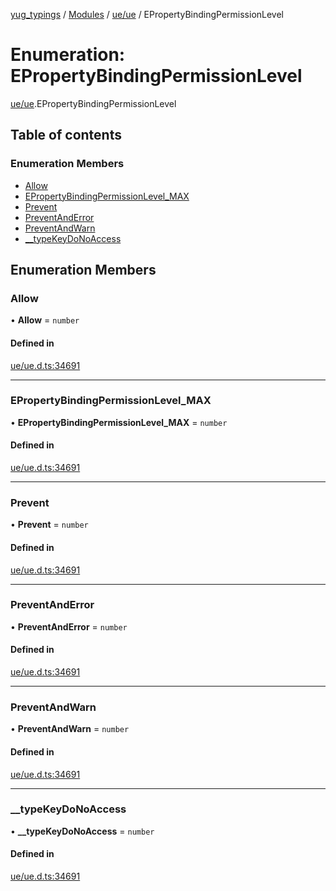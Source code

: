 [yug_typings](../README.md) / [Modules](../modules.md) / [ue/ue](../modules/ue_ue.md) / EPropertyBindingPermissionLevel

# Enumeration: EPropertyBindingPermissionLevel

[ue/ue](../modules/ue_ue.md).EPropertyBindingPermissionLevel

## Table of contents

### Enumeration Members

- [Allow](ue_ue.EPropertyBindingPermissionLevel.md#allow)
- [EPropertyBindingPermissionLevel\_MAX](ue_ue.EPropertyBindingPermissionLevel.md#epropertybindingpermissionlevel_max)
- [Prevent](ue_ue.EPropertyBindingPermissionLevel.md#prevent)
- [PreventAndError](ue_ue.EPropertyBindingPermissionLevel.md#preventanderror)
- [PreventAndWarn](ue_ue.EPropertyBindingPermissionLevel.md#preventandwarn)
- [\_\_typeKeyDoNoAccess](ue_ue.EPropertyBindingPermissionLevel.md#__typekeydonoaccess)

## Enumeration Members

### Allow

• **Allow** = `number`

#### Defined in

[ue/ue.d.ts:34691](https://github.com/YugMetaverse/yug_typings/blob/25cad34/ue/ue.d.ts#L34691)

___

### EPropertyBindingPermissionLevel\_MAX

• **EPropertyBindingPermissionLevel\_MAX** = `number`

#### Defined in

[ue/ue.d.ts:34691](https://github.com/YugMetaverse/yug_typings/blob/25cad34/ue/ue.d.ts#L34691)

___

### Prevent

• **Prevent** = `number`

#### Defined in

[ue/ue.d.ts:34691](https://github.com/YugMetaverse/yug_typings/blob/25cad34/ue/ue.d.ts#L34691)

___

### PreventAndError

• **PreventAndError** = `number`

#### Defined in

[ue/ue.d.ts:34691](https://github.com/YugMetaverse/yug_typings/blob/25cad34/ue/ue.d.ts#L34691)

___

### PreventAndWarn

• **PreventAndWarn** = `number`

#### Defined in

[ue/ue.d.ts:34691](https://github.com/YugMetaverse/yug_typings/blob/25cad34/ue/ue.d.ts#L34691)

___

### \_\_typeKeyDoNoAccess

• **\_\_typeKeyDoNoAccess** = `number`

#### Defined in

[ue/ue.d.ts:34691](https://github.com/YugMetaverse/yug_typings/blob/25cad34/ue/ue.d.ts#L34691)
